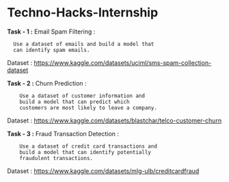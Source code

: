# Techno-Hacks-Internship
**Task - 1 :**
  Email Spam Filtering :
  
      Use a dataset of emails and build a model that
      can identify spam emails.
      
  Dataset : https://www.kaggle.com/datasets/uciml/sms-spam-collection-dataset
  
  **Task - 2 :**
    Churn Prediction :
    
        Use a dataset of customer information and
        build a model that can predict which
        customers are most likely to leave a company.
        
   Dataset : https://www.kaggle.com/datasets/blastchar/telco-customer-churn
   
   **Task - 3 :**
     Fraud Transaction Detection :
     
        Use a dataset of credit card transactions and
        build a model that can identify potentially
        fraudulent transactions.
        
  Dataset : https://www.kaggle.com/datasets/mlg-ulb/creditcardfraud

